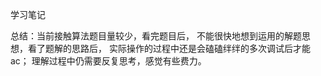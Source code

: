 学习笔记

总结：当前接触算法题目量较少，看完题目后，
不能很快地想到运用的解题思想，看了题解的思路后，
实际操作的过程中还是会磕磕绊绊的多次调试后才能ac；
理解过程中仍需要反复思考，感觉有些费力。
